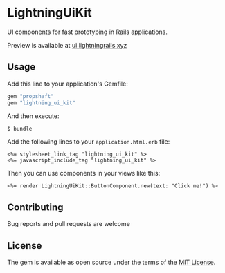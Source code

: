 # LightningUiKit
UI components for fast prototyping in Rails applications.

Preview is available at [ui.lightningrails.xyz](https://ui.lightningrails.xyz)

## Usage

Add this line to your application's Gemfile:

```ruby
gem "propshaft"
gem "lightning_ui_kit"
```

And then execute:
```bash
$ bundle
```

Add the following lines to your `application.html.erb` file:
```erb
<%= stylesheet_link_tag "lightning_ui_kit" %>
<%= javascript_include_tag "lightning_ui_kit" %>
```

Then you can use components in your views like this:

```erb
<%= render LightningUiKit::ButtonComponent.new(text: "Click me!") %>
```

## Contributing
Bug reports and pull requests are welcome

## License
The gem is available as open source under the terms of the [MIT License](https://opensource.org/licenses/MIT).
